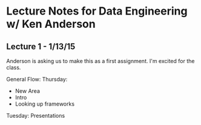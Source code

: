 # Lecture Notes for Data Engineering w/ Ken Anderson

## Lecture 1 - 1/13/15

Anderson is asking us to make this as a first assignment. I'm excited for the class.

General Flow:
Thursday:
- New Area
- Intro
- Looking up frameworks

Tuesday:
Presentations


